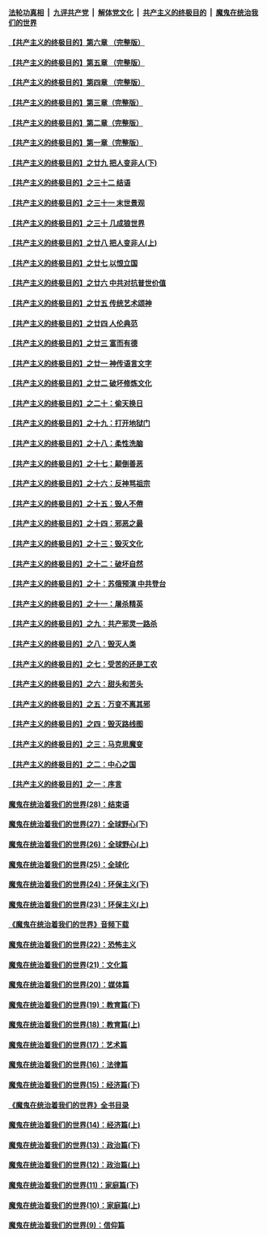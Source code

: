 ####  [法轮功真相](../../../../basic/blob/master/README.md?t=05231131) &nbsp;|&nbsp; [九评共产党](../../../../9ping.md/blob/master/README.md?t=05231131) &nbsp;|&nbsp; [解体党文化](../../../../jtdwh.md/blob/master/README.md?t=05231131)  &nbsp;|&nbsp; [共产主义的终极目的](../../../../gczydzjmd.md/blob/master/README.md?t=05231131) &nbsp;|&nbsp; [魔鬼在统治我们的世界](../../../../mgztzwmdsj.md/blob/master/README.md?t=05231131) 

#### [【共产主义的终极目的】第六章 （完整版）](../pages/nsc422/n11428913.md?t=05231131) 

#### [【共产主义的终极目的】第五章 （完整版）](../pages/nsc422/n11428912.md?t=05231131) 

#### [【共产主义的终极目的】第四章 （完整版）](../pages/nsc422/n11428907.md?t=05231131) 

#### [【共产主义的终极目的】第三章（完整版）](../pages/nsc422/n11428848.md?t=05231131) 

#### [【共产主义的终极目的】第二章（完整版）](../pages/nsc422/n11428831.md?t=05231131) 

#### [【共产主义的终极目的】第一章（完整版）](../pages/nsc422/n11417651.md?t=05231131) 

#### [【共产主义的终极目的】之廿九 把人变非人(下)](../pages/nsc422/n11344140.md?t=05231131) 

#### [【共产主义的终极目的】之三十二 结语](../pages/nsc422/n11360535.md?t=05231131) 

#### [【共产主义的终极目的】之三十一 末世景观](../pages/nsc422/n11351129.md?t=05231131) 

#### [【共产主义的终极目的】之三十 几成狼世界](../pages/nsc422/n11348280.md?t=05231131) 

#### [【共产主义的终极目的】之廿八 把人变非人(上)](../pages/nsc422/n11340492.md?t=05231131) 

#### [【共产主义的终极目的】之廿七 以恨立国](../pages/nsc422/n11336944.md?t=05231131) 

#### [【共产主义的终极目的】之廿六 中共对抗普世价值](../pages/nsc422/n11324785.md?t=05231131) 

#### [【共产主义的终极目的】之廿五 传统艺术颂神](../pages/nsc422/n11296396.md?t=05231131) 

#### [【共产主义的终极目的】之廿四 人伦典范](../pages/nsc422/n11296397.md?t=05231131) 

#### [【共产主义的终极目的】之廿三 富而有德](../pages/nsc422/n11283598.md?t=05231131) 

#### [【共产主义的终极目的】之廿一 神传语言文字](../pages/nsc422/n11263265.md?t=05231131) 

#### [【共产主义的终极目的】之廿二 破坏修炼文化](../pages/nsc422/n11245728.md?t=05231131) 

#### [【共产主义的终极目的】之二十：偷天换日](../pages/nsc422/n11238846.md?t=05231131) 

#### [【共产主义的终极目的】之十九：打开地狱门](../pages/nsc422/n11206376.md?t=05231131) 

#### [【共产主义的终极目的】之十八：柔性洗脑](../pages/nsc422/n11199994.md?t=05231131) 

#### [【共产主义的终极目的】之十七：颠倒善恶](../pages/nsc422/n11179782.md?t=05231131) 

#### [【共产主义的终极目的】之十六：反神骂祖宗](../pages/nsc422/n11166798.md?t=05231131) 

#### [【共产主义的终极目的】之十五：毁人不倦](../pages/nsc422/n11166792.md?t=05231131) 

#### [【共产主义的终极目的】之十四：邪恶之最](../pages/nsc422/n11150249.md?t=05231131) 

#### [【共产主义的终极目的】之十三：毁灭文化](../pages/nsc422/n11135227.md?t=05231131) 

#### [【共产主义的终极目的】之十二：破坏自然](../pages/nsc422/n11135214.md?t=05231131) 

#### [【共产主义的终极目的】之十：苏俄预演 中共登台](../pages/nsc422/n11118424.md?t=05231131) 

#### [【共产主义的终极目的】之十一：屠杀精英](../pages/nsc422/n11118442.md?t=05231131) 

#### [【共产主义的终极目的】之九：共产邪灵一路杀](../pages/nsc422/n11114139.md?t=05231131) 

#### [【共产主义的终极目的】之八：毁灭人类](../pages/nsc422/n11108503.md?t=05231131) 

#### [【共产主义的终极目的】之七：受苦的还是工农](../pages/nsc422/n11101809.md?t=05231131) 

#### [【共产主义的终极目的】之六：甜头和苦头](../pages/nsc422/n11096971.md?t=05231131) 

#### [【共产主义的终极目的】之五：万变不离其邪](../pages/nsc422/n11091285.md?t=05231131) 

#### [【共产主义的终极目的】之四：毁灭路线图](../pages/nsc422/n11086284.md?t=05231131) 

#### [【共产主义的终极目的】之三：马克思魔变](../pages/nsc422/n11061941.md?t=05231131) 

#### [【共产主义的终极目的】之二：中心之国](../pages/nsc422/n11047728.md?t=05231131) 

#### [【共产主义的终极目的】之一：序言](../pages/nsc422/n11086077.md?t=05231131) 

#### [魔鬼在统治着我们的世界(28)：结束语](../pages/nsc422/n10936246.md?t=05231131) 

#### [魔鬼在统治着我们的世界(27)：全球野心(下)](../pages/nsc422/n10928319.md?t=05231131) 

#### [魔鬼在统治着我们的世界(26)：全球野心(上)](../pages/nsc422/n10900318.md?t=05231131) 

#### [魔鬼在统治着我们的世界(25)：全球化](../pages/nsc422/n10788205.md?t=05231131) 

#### [魔鬼在统治着我们的世界(24)：环保主义(下)](../pages/nsc422/n10695307.md?t=05231131) 

#### [魔鬼在统治着我们的世界(23)：环保主义(上)](../pages/nsc422/n10688613.md?t=05231131) 

#### [《魔鬼在统治着我们的世界》音频下载](../pages/nsc422/n10635553.md?t=05231131) 

#### [魔鬼在统治着我们的世界(22)：恐怖主义](../pages/nsc422/n10614727.md?t=05231131) 

#### [魔鬼在统治着我们的世界(21)：文化篇](../pages/nsc422/n10597706.md?t=05231131) 

#### [魔鬼在统治着我们的世界(20)：媒体篇](../pages/nsc422/n10586579.md?t=05231131) 

#### [魔鬼在统治着我们的世界(19)：教育篇(下)](../pages/nsc422/n10564808.md?t=05231131) 

#### [魔鬼在统治着我们的世界(18)：教育篇(上)](../pages/nsc422/n10526970.md?t=05231131) 

#### [魔鬼在统治着我们的世界(17)：艺术篇](../pages/nsc422/n10499093.md?t=05231131) 

#### [魔鬼在统治着我们的世界(16)：法律篇](../pages/nsc422/n10485969.md?t=05231131) 

#### [魔鬼在统治着我们的世界(15)：经济篇(下)](../pages/nsc422/n10469975.md?t=05231131) 

#### [《魔鬼在统治着我们的世界》全书目录](../pages/nsc422/n10464261.md?t=05231131) 

#### [魔鬼在统治着我们的世界(14)：经济篇(上)](../pages/nsc422/n10457370.md?t=05231131) 

#### [魔鬼在统治着我们的世界(13)：政治篇(下)](../pages/nsc422/n10448270.md?t=05231131) 

#### [魔鬼在统治着我们的世界(12)：政治篇(上)](../pages/nsc422/n10444576.md?t=05231131) 

#### [魔鬼在统治着我们的世界(11)：家庭篇(下)](../pages/nsc422/n10440961.md?t=05231131) 

#### [魔鬼在统治着我们的世界(10)：家庭篇(上)](../pages/nsc422/n10435448.md?t=05231131) 

#### [魔鬼在统治着我们的世界(9)：信仰篇](../pages/nsc422/n10432159.md?t=05231131) 

